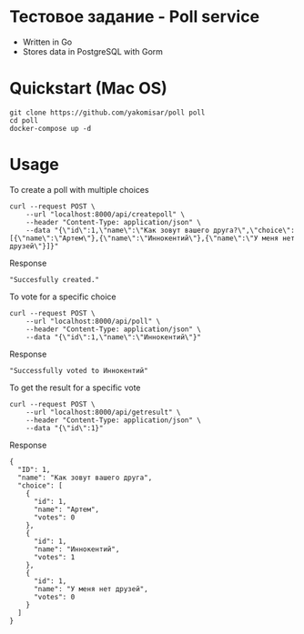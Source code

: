 # Тестовое задание - Poll service

- Written in Go
- Stores data in PostgreSQL with Gorm

# Quickstart (Mac OS)
```shell
git clone https://github.com/yakomisar/poll poll
cd poll
docker-compose up -d
```

# Usage

To create a poll with multiple choices
```shell
curl --request POST \
	--url "localhost:8000/api/createpoll" \
	--header "Content-Type: application/json" \
	--data "{\"id\":1,\"name\":\"Как зовут вашего друга?\",\"choice\":[{\"name\":\"Артем\"},{\"name\":\"Иннокентий\"},{\"name\":\"У меня нет друзей\"}]}"
```
Response
```shell
"Succesfully created."
```

To vote for a specific choice
```shell
curl --request POST \
	--url "localhost:8000/api/poll" \
	--header "Content-Type: application/json" \
	--data "{\"id\":1,\"name\":\"Иннокентий\"}"
```
Response
```shell
"Successfully voted to Иннокентий"
```

To get the result for a specific vote
```shell
curl --request POST \
	--url "localhost:8000/api/getresult" \
	--header "Content-Type: application/json" \
	--data "{\"id\":1}"
```
Response
```shell
{
  "ID": 1,
  "name": "Как зовут вашего друга",
  "choice": [
    {
      "id": 1,
      "name": "Артем",
      "votes": 0
    },
    {
      "id": 1,
      "name": "Иннокентий",
      "votes": 1
    },
    {
      "id": 1,
      "name": "У меня нет друзей",
      "votes": 0
    }
  ]
}
```